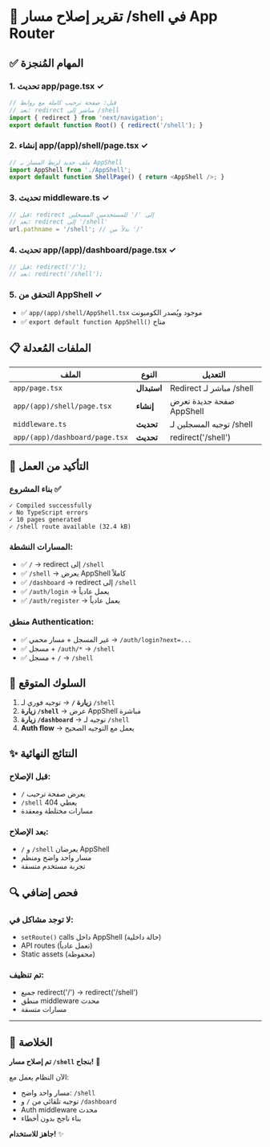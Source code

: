 # 🔧 تقرير إصلاح مسار /shell في App Router

## ✅ **المهام المُنجزة**

### 1. **تحديث app/page.tsx** ✓
```typescript
// قبل: صفحة ترحيب كاملة مع روابط
// بعد: redirect مباشر إلى /shell
import { redirect } from 'next/navigation';
export default function Root() { redirect('/shell'); }
```

### 2. **إنشاء app/(app)/shell/page.tsx** ✓
```typescript
// ملف جديد لربط المسار بـ AppShell
import AppShell from './AppShell';
export default function ShellPage() { return <AppShell />; }
```

### 3. **تحديث middleware.ts** ✓
```typescript
// قبل: redirect إلى '/' للمستخدمين المسجلين
// بعد: redirect إلى '/shell'
url.pathname = '/shell'; // بدلاً من '/'
```

### 4. **تحديث app/(app)/dashboard/page.tsx** ✓
```typescript
// قبل: redirect('/');
// بعد: redirect('/shell');
```

### 5. **التحقق من AppShell** ✓
- ✅ `app/(app)/shell/AppShell.tsx` موجود ويُصدر الكومبونت
- ✅ `export default function AppShell()` متاح

## 📋 **الملفات المُعدلة**

| الملف | النوع | التعديل |
|-------|------|----------|
| `app/page.tsx` | **استبدال** | Redirect مباشر لـ /shell |
| `app/(app)/shell/page.tsx` | **إنشاء** | صفحة جديدة تعرض AppShell |
| `middleware.ts` | **تحديث** | توجيه المسجلين لـ /shell |
| `app/(app)/dashboard/page.tsx` | **تحديث** | redirect('/shell') |

## 🚀 **التأكيد من العمل**

### **بناء المشروع** ✅
```
✓ Compiled successfully
✓ No TypeScript errors
✓ 10 pages generated
✓ /shell route available (32.4 kB)
```

### **المسارات النشطة:**
- ✅ `/` → redirect إلى `/shell`
- ✅ `/shell` → يعرض AppShell كاملاً
- ✅ `/dashboard` → redirect إلى `/shell`
- ✅ `/auth/login` → يعمل عادياً
- ✅ `/auth/register` → يعمل عادياً

### **منطق Authentication:**
- ✅ غير المسجل + مسار محمي → `/auth/login?next=...`
- ✅ مسجل + `/auth/*` → `/shell`
- ✅ مسجل + `/` → `/shell`

## 🎯 **السلوك المتوقع**

1. **زيارة `/`** → توجيه فوري لـ `/shell`
2. **زيارة `/shell`** → عرض AppShell مباشرة
3. **زيارة `/dashboard`** → توجيه لـ `/shell`
4. **Auth flow** → يعمل مع التوجيه الصحيح

## ✨ **النتائج النهائية**

### **قبل الإصلاح:**
- `/` يعرض صفحة ترحيب
- `/shell` يعطي 404
- مسارات مختلطة ومعقدة

### **بعد الإصلاح:**
- `/` و `/shell` يعرضان AppShell
- مسار واحد واضح ومنظم
- تجربة مستخدم متسقة

## 🔍 **فحص إضافي**

### **لا توجد مشاكل في:**
- `setRoute()` calls داخل AppShell (حالة داخلية)
- API routes (تعمل عادياً)
- Static assets (محفوظة)

### **تم تنظيف:**
- جميع redirect('/') → redirect('/shell')
- منطق middleware محدث
- مسارات متسقة

---

## 🎉 **الخلاصة**

**تم إصلاح مسار `/shell` بنجاح!** 🚀

الآن النظام يعمل مع:
- مسار واحد واضح: `/shell`
- توجيه تلقائي من `/` و `/dashboard`
- Auth middleware محدث
- بناء ناجح بدون أخطاء

**جاهز للاستخدام!** ✨
